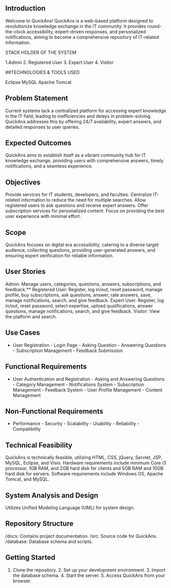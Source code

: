 ## Introduction

Welcome to QuickAns! QuickAns is a web-based platform designed to revolutionize knowledge exchange in the IT community. It provides round-the-clock accessibility, expert-driven responses, and personalized notifications, aiming to become a comprehensive repository of IT-related information.

STACK HOLDER OF THE SYSTEM 

1.Admin
2. Registered User 
3. Expert User
4. Visitor

##TECHNOLOGIES & TOOLS USED

Eclipse
MySQL
Apache Tomcat

## Problem Statement

Current systems lack a centralized platform for accessing expert knowledge in the IT field, leading to inefficiencies and delays in problem-solving. QuickAns addresses this by offering 24/7 availability, expert answers, and detailed responses to user queries.

## Expected Outcomes

QuickAns aims to establish itself as a vibrant community hub for IT knowledge exchange, providing users with comprehensive answers, timely notifications, and a seamless experience.

## Objectives

Provide services for IT students, developers, and faculties.
Centralize IT-related information to reduce the need for multiple searches.
Allow registered users to ask questions and receive expert answers.
Offer subscription services for personalized content.
Focus on providing the best user experience with minimal effort.
## Scope

QuickAns focuses on digital era accessibility, catering to a diverse target audience, collecting questions, providing user-generated answers, and ensuring expert verification for reliable information.

## User Stories

Admin: Manage users, categories, questions, answers, subscriptions, and feedback.**
Registered User: Register, log in/out, reset password, manage profile, buy subscriptions, ask questions, answer, rate answers, save, manage notifications, search, and give feedback.
Expert User: Register, log in/out, reset password, select expertise, upload qualifications, answer questions, manage notifications, search, and give feedback.
Visitor: View the platform and search.
## Use Cases

- User Registration - Login Page - Asking Question - Answering Questions - Subscription Management - Feedback Submission

## Functional Requirements

- User Authentication and Registration - Asking and Answering Questions - Category Management - Notifications System - Subscription Management - Feedback System - User Profile Management - Content Management

## Non-Functional Requirements

- Performance - Security - Scalability - Usability - Reliability - Compatibility

## Technical Feasibility

QuickAns is technically feasible, utilizing HTML, CSS, jQuery, Servlet, JSP, MySQL, Eclipse, and Visio. Hardware requirements include minimum Core i3 processor, 1GB RAM, and 2GB hard disk for clients and 5GB RAM and 10GB hard disk for servers. Software requirements include Windows OS, Apache Tomcat, and MySQL.

## System Analysis and Design

Utilizes Unified Modeling Language (UML) for system design.

## Repository Structure

/docs: Contains project documentation.
/src: Source code for QuickAns.
/database: Database schema and scripts.
## Getting Started

1. Clone the repository. 2. Set up your development environment. 3. Import the database schema. 4. Start the server. 5. Access QuickAns from your browser.
